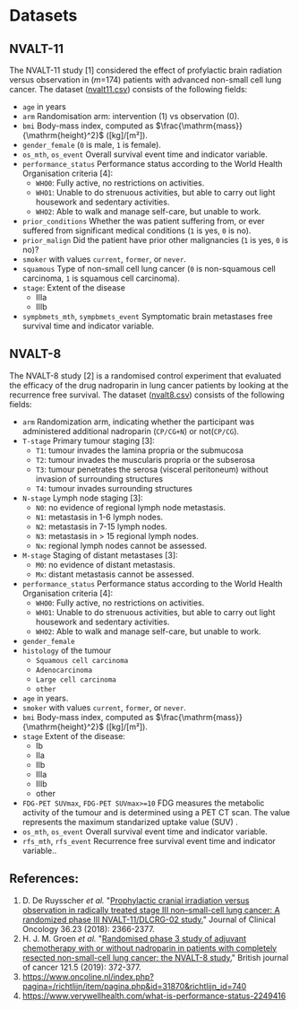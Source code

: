 # Datasets
## NVALT-11
The NVALT-11 study [1] considered the effect of profylactic brain radiation
versus observation in ($`m`$=174) patients with advanced non-small cell lung
cancer. The dataset ([nvalt11.csv](nvalt11.csv)) consists of the following
fields:
- `age` in years
- `arm`
    Randomisation arm: intervention (1) vs observation (0).
- `bmi`
    Body-mass index, computed as $`\frac{\mathrm{mass}}{\mathrm{height}^2}`$ ([kg]/[m²]).
- `gender_female` (`0` is male, `1` is female).
- `os_mth`, `os_event`
    Overall survival event time and indicator variable.
- `performance_status`
    Performance status according to the World Health Organisation criteria [4]:
    - `WHO0`: Fully active, no restrictions on activities.
    - `WHO1`:  Unable to do strenuous activities, but able to carry out light housework and sedentary activities.
    - `WHO2`:  Able to walk and manage self-care, but unable to work.
- `prior_conditions`
    Whether the was patient suffering from, or ever suffered from significant medical conditions  (`1` is yes, `0` is no).
- `prior_malign`
    Did the patient have prior other malignancies (`1` is yes, `0` is no)?
- `smoker` with values `current`, `former`, or `never`.
- `squamous`
    Type of non-small cell lung cancer (`0` is non-squamous cell carcinoma, `1` is squamous cell carcinoma).
- `stage`: Extent of the disease
    - IIIa
    - IIIb
- `sympbmets_mth`, `sympbmets_event` Symptomatic brain metastases free survival time and indicator variable.
<!-- - bmet_mth
- nsymp_mth
- pfs_mth
- bmet_event
- nsymp_event
- pfs_event -->


## NVALT-8
The NVALT-8 study [2] is a randomised control experiment that evaluated the efficacy of the drug nadroparin in lung cancer patients by looking at the recurrence free survival.
The dataset ([nvalt8.csv](nvalt8.csv)) consists of the following fields:
- `arm`
    Randomization arm, indicating whether the participant was administered additional nadroparin (`CP/CG+N`) or not(`CP/CG`).
- `T-stage`
    Primary tumour staging [3]:
    - `T1`: tumour invades the lamina propria or the submucosa
    - `T2`: tumour invades the muscularis propria or the subserosa
    - `T3`: tumour penetrates the serosa (visceral peritoneum) without invasion of surrounding structures
    - `T4`: tumour invades surrounding structures
- `N-stage`
    Lymph node staging [3]:
    - `N0`: no evidence of regional lymph node metastasis.
    - `N1`: metastasis in 1-6 lymph nodes.
    - `N2`: metastasis in 7-15 lymph nodes.
    - `N3`: metastasis in > 15 regional lymph nodes.
    - `Nx`: regional lymph nodes cannot be assessed.
- `M-stage`
    Staging of distant metastases [3]:
    - `M0`: no evidence of distant metastasis.
    - `Mx`: distant metastasis cannot be assessed.
- `performance_status`
    Performance status according to the World Health Organisation criteria [4]:
    - `WHO0`: Fully active, no restrictions on activities.
    - `WHO1`:  Unable to do strenuous activities, but able to carry out light housework and sedentary activities.
    - `WHO2`:  Able to walk and manage self-care, but unable to work.
- `gender_female`
- `histology` of the tumour
    - `Squamous cell carcinoma`
    - `Adenocarcinoma`
    - `Large cell carcinoma`
    - `other`
- `age` in years.
- `smoker` with values `current`, `former`, or `never`.
- `bmi`
    Body-mass index, computed as $`\frac{\mathrm{mass}}{\mathrm{height}^2}`$ ([kg]/[m²]).
- `stage` Extent of the disease:
    - Ib
    - IIa
    - IIb
    - IIIa
    - IIIb
    - other
- `FDG-PET SUVmax`, `FDG-PET SUVmax>=10`
    FDG measures the metabolic activity of the tumour and is determined using a PET CT scan. The value represents the maximum standarized uptake value (SUV) .
- `os_mth`, `os_event`
    Overall survival event time and indicator variable.
- `rfs_mth`, `rfs_event`
    Recurrence free survival event time and indicator variable..
## References:
1. D. De Ruysscher _et al._ "[Prophylactic cranial irradiation versus observation in radically treated stage III non–small-cell lung cancer: A randomized phase III NVALT-11/DLCRG-02 study.](https://ascopubs.org/doi/10.1200/JCO.2017.77.5817)" Journal of Clinical Oncology 36.23 (2018): 2366-2377.
2. H. J. M. Groen _et al._ "[Randomised phase 3 study of adjuvant chemotherapy with or without nadroparin in patients with completely resected non-small-cell lung cancer: the NVALT-8 study.](https://www.nature.com/articles/s41416-019-0533-3)" British journal of cancer 121.5 (2019): 372-377.
3. https://www.oncoline.nl/index.php?pagina=/richtlijn/item/pagina.php&id=31870&richtlijn_id=740
4. https://www.verywellhealth.com/what-is-performance-status-2249416